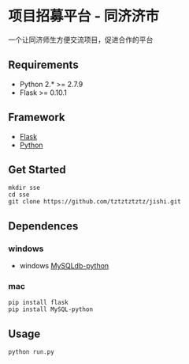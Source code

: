 # 项目招募平台 - 同济济市

一个让同济师生方便交流项目，促进合作的平台
## Requirements

- Python 2.* >= 2.7.9
- Flask >= 0.10.1

## Framework
  - [Flask](http://docs.jinkan.org/docs/flask/)
  - [Python](https://www.python.org/)
    
## Get Started

```shell
mkdir sse
cd sse
git clone https://github.com/tztztztztz/jishi.git
```

## Dependences

### windows
  - windows [MySQLdb-python](http://www.codegood.com/archives/129)
  
### mac
  ```shell
  pip install flask
  pip install MySQL-python
  ```
  
## Usage

```shell
python run.py
```

